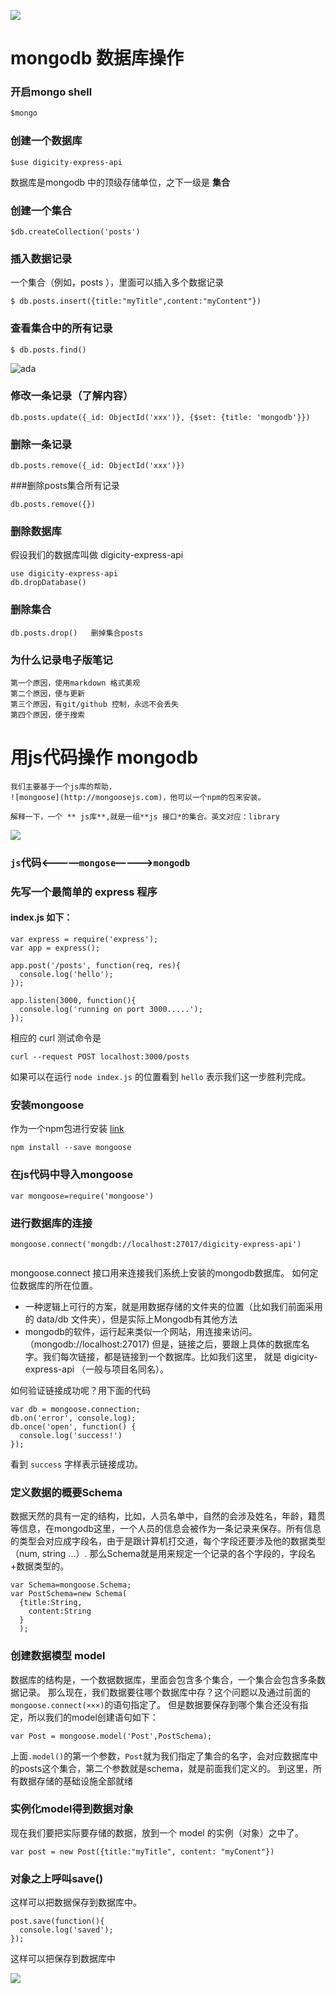 ![](https://avatars0.githubusercontent.com/u/72467)
# mongodb 数据库操作

###  开启mongo shell
```js
$mongo

```
### 创建一个数据库
```
$use digicity-express-api

```
数据库是mongodb 中的顶级存储单位，之下一级是 **集合**
### 创建一个集合
```
$db.createCollection('posts')

```
### 插入数据记录
一个集合（例如，posts ），里面可以插入多个数据记录
```
$ db.posts.insert({title:"myTitle",content:"myContent"})

```
### 查看集合中的所有记录
```
$ db.posts.find()

```
![ada](https://github.com/fengxueyijiu/request-mongoose-9-30/blob/master/doc/img/001-ada.png?raw=true)

### 修改一条记录（了解内容）
```
db.posts.update({_id: ObjectId('xxx')}, {$set: {title: 'mongodb'}})

```
### 删除一条记录
```
db.posts.remove({_id: ObjectId('xxx')})

```
###删除posts集合所有记录
```
db.posts.remove({})
```
### 删除数据库
假设我们的数据库叫做 digicity-express-api

 ```
 use digicity-express-api
 db.dropDatabase()
 ```
 ### 删除集合
 ```
 db.posts.drop()   删掉集合posts

 ```
### 为什么记录电子版笔记
```
第一个原因，使用markdown 格式美观
第二个原因，便与更新
第三个原因，有git/github 控制，永远不会丢失
第四个原因，便于搜索
```
# 用js代码操作 mongodb
```
我们主要基于一个js库的帮助，
![mongoose](http://mongoosejs.com)，他可以一个npm的包来安装。

解释一下，一个 ** js库**,就是一组**js 接口*的集合。英文对应：library
```
![](https://github.com/happypeter/digicity-express-api/blob/master/doc/img/002-mongoose.png?raw=true)
### `js`代码<————`mongose`————>`mongodb`

### 先写一个最简单的 express 程序
#### index.js 如下：
 ```
 var express = require('express');
 var app = express();

 app.post('/posts', function(req, res){
   console.log('hello');
 });

 app.listen(3000, function(){
   console.log('running on port 3000.....');
 });
 ```

 相应的 curl 测试命令是

 ```
 curl --request POST localhost:3000/posts
 ```

 如果可以在运行 `node index.js` 的位置看到 `hello` 表示我们这一步胜利完成。

### 安装mongoose

作为一个npm包进行安装
[link](https://www.npmjs.com/package/mongoose)
 ```
 npm install --save mongoose

 ```
###  在js代码中导入mongoose
 ```
 var mongoose=require('mongoose')

 ```
###  进行数据库的连接
 ```
 mongoose.connect('mongdb://localhost:27017/digicity-express-api')


 ```
 mongoose.connect 接口用来连接我们系统上安装的mongodb数据库。
 如何定位数据库的所在位置。
 - 一种逻辑上可行的方案，就是用数据存储的文件夹的位置（比如我们前面采用的 data/db 文件夹），但是实际上Mongodb有其他方法
 - mongodb的软件，运行起来类似一个网站，用连接来访问。（mongodb://localhost:27017)
 但是，链接之后，要跟上具体的数据库名字。我们每次链接，都是链接到一个数据库。比如我们这里，
 就是 digicity-express-api （一般与项目名同名）。

 如何验证链接成功呢？用下面的代码

 ```
 var db = mongoose.connection;
 db.on('error', console.log);
 db.once('open', function() {
   console.log('success!')
 });
 ```

 看到 `success` 字样表示链接成功。


###  定义数据的概要Schema
 数据天然的具有一定的结构，比如，人员名单中，自然的会涉及姓名，年龄，籍贯等信息，在mongodb这里，一个人员的信息会被作为一条记录来保存。所有信息的类型会对应成字段名，由于是跟计算机打交道，每个字段还要涉及他的数据类型（num, string ...）.
 那么Schema就是用来规定一个记录的各个字段的，字段名+数据类型的。
 ```
 var Schema=mongoose.Schema;
 var PostSchema=new Schema(
   {title:String,
     content:String
   }
   );
 ```
###  创建数据模型 model
 数据库的结构是，一个数据数据库，里面会包含多个集合，一个集合会包含多条数据记录。
 那么现在，我们数据要往哪个数据库中存？这个问题以及通过前面的`mongoose.connect(×××)`的语句指定了。
 但是数据要保存到哪个集合还没有指定，所以我们的model创建语句如下：
 ```
 var Post = mongoose.model('Post',PostSchema);

 ```
 上面`.model()`的第一个参数，`Post`就为我们指定了集合的名字，会对应数据库中的posts这个集合，第二个参数就是schema，就是前面我们定义的。
 到这里，所有数据存储的基础设施全部就绪
 ###  实例化model得到数据对象
 现在我们要把实际要存储的数据，放到一个 model 的实例（对象）之中了。

 ```
 var post = new Post({title:"myTitle", content: "myConent"})
 ```
###  对象之上呼叫save()
 这样可以把数据保存到数据库中。

 ```
 post.save(function(){
   console.log('saved');
 });
 ```

 这样可以把保存到数据库中


 ![](https://github.com/fengxueyijiu/request-mongoose-9-30/blob/master/doc/img/003-curl.png?raw=true)
